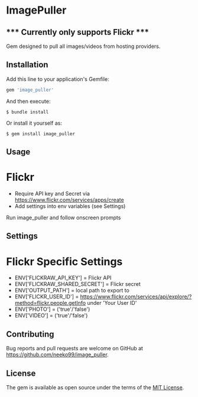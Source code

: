 # ImagePuller

## *** Currently only supports Flickr ***
Gem designed to pull all images/videos from hosting providers.  

## Installation

Add this line to your application's Gemfile:

```ruby
gem 'image_puller'
```

And then execute:

    $ bundle install

Or install it yourself as:

    $ gem install image_puller

## Usage

# Flickr 
- Require API key and Secret via https://www.flickr.com/services/apps/create
- Add settings into env variables (see Settings)

Run image_puller and follow onscreen prompts

## Settings

# Flickr Specific Settings

- ENV['FLICKRAW_API_KEY'] = Flickr API
- ENV['FLICKRAW_SHARED_SECRET'] = Flickr secret
- ENV['OUTPUT_PATH'] = local path to export to
- ENV['FLICKR_USER_ID'] = https://www.flickr.com/services/api/explore/?method=flickr.people.getInfo under 'Your User ID'
- ENV['PHOTO'] = ('true'/'false')
- ENV['VIDEO'] = ('true'/'false')

## Contributing

Bug reports and pull requests are welcome on GitHub at https://github.com/neeko99/image_puller.


## License

The gem is available as open source under the terms of the [MIT License](https://opensource.org/licenses/MIT).
